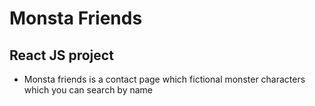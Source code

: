 # Monsta Friends

## React JS project 
 * Monsta friends is a contact page which fictional monster characters which you can search by name
